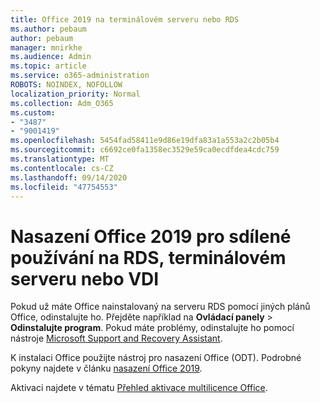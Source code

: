 ```yaml
---
title: Office 2019 na terminálovém serveru nebo RDS
ms.author: pebaum
author: pebaum
manager: mnirkhe
ms.audience: Admin
ms.topic: article
ms.service: o365-administration
ROBOTS: NOINDEX, NOFOLLOW
localization_priority: Normal
ms.collection: Adm_O365
ms.custom:
- "3487"
- "9001419"
ms.openlocfilehash: 5454fad58411e9d86e19dfa83a1a553a2c2b05b4
ms.sourcegitcommit: c6692ce0fa1358ec3529e59ca0ecdfdea4cdc759
ms.translationtype: MT
ms.contentlocale: cs-CZ
ms.lasthandoff: 09/14/2020
ms.locfileid: "47754553"
---
```

# <a name="deploying-office-2019-for-shared-use-on-rds-terminal-server-or-vdi"></a>Nasazení Office 2019 pro sdílené používání na RDS, terminálovém serveru nebo VDI

Pokud už máte Office nainstalovaný na serveru RDS pomocí jiných plánů Office, odinstalujte ho. Přejděte například na **Ovládací panely**  >  **Odinstalujte program**. Pokud máte problémy, odinstalujte ho pomocí nástroje [Microsoft Support and Recovery Assistant](https://aka.ms/SARA-OfficeUninstall-Alchemy). 

K instalaci Office použijte nástroj pro nasazení Office (ODT). Podrobné pokyny najdete v článku [nasazení Office 2019](https://docs.microsoft.com/deployoffice/office2019/deploy).

Aktivaci najdete v tématu [Přehled aktivace multilicence Office](https://docs.microsoft.com/deployoffice/vlactivation/plan-volume-activation-of-office).